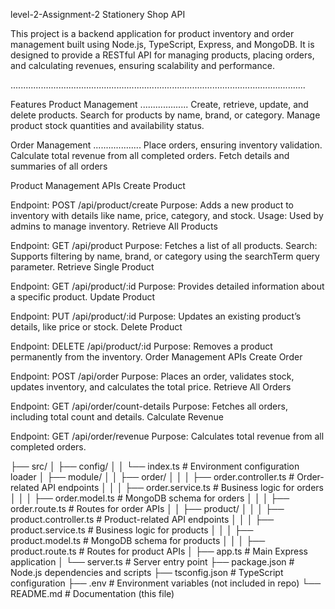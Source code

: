 level-2-Assignment-2
Stationery Shop API 



This project is a backend application for product inventory and order management built using Node.js, TypeScript, Express, and MongoDB. It is designed to provide a RESTful API for managing products, placing orders, and calculating revenues, ensuring scalability and performance.

.....................................................................................................................

Features
Product Management
...................
Create, retrieve, update, and delete products.
Search for products by name, brand, or category.
Manage product stock quantities and availability status.


Order Management
...................
Place orders, ensuring inventory validation.
Calculate total revenue from all completed orders.
Fetch details and summaries of all orders


Product Management APIs
Create Product

Endpoint: POST /api/product/create
Purpose: Adds a new product to inventory with details like name, price, category, and stock.
Usage: Used by admins to manage inventory.
Retrieve All Products

Endpoint: GET /api/product
Purpose: Fetches a list of all products.
Search: Supports filtering by name, brand, or category using the searchTerm query parameter.
Retrieve Single Product

Endpoint: GET /api/product/:id
Purpose: Provides detailed information about a specific product.
Update Product

Endpoint: PUT /api/product/:id
Purpose: Updates an existing product’s details, like price or stock.
Delete Product

Endpoint: DELETE /api/product/:id
Purpose: Removes a product permanently from the inventory.
Order Management APIs
Create Order

Endpoint: POST /api/order
Purpose: Places an order, validates stock, updates inventory, and calculates the total price.
Retrieve All Orders

Endpoint: GET /api/order/count-details
Purpose: Fetches all orders, including total count and details.
Calculate Revenue

Endpoint: GET /api/order/revenue
Purpose: Calculates total revenue from all completed orders.
























├── src/
│   ├── config/
│   │   └── index.ts          # Environment configuration loader
│   ├── module/
│   │   ├── order/
│   │   │   ├── order.controller.ts  # Order-related API endpoints
│   │   │   ├── order.service.ts     # Business logic for orders
│   │   │   ├── order.model.ts       # MongoDB schema for orders
│   │   │   ├── order.route.ts       # Routes for order APIs
│   │   ├── product/
│   │   │   ├── product.controller.ts # Product-related API endpoints
│   │   │   ├── product.service.ts    # Business logic for products
│   │   │   ├── product.model.ts      # MongoDB schema for products
│   │   │   ├── product.route.ts      # Routes for product APIs
│   ├── app.ts                # Main Express application
│   └── server.ts             # Server entry point
├── package.json              # Node.js dependencies and scripts
├── tsconfig.json             # TypeScript configuration
├── .env                      # Environment variables (not included in repo)
└── README.md                 # Documentation (this file)
